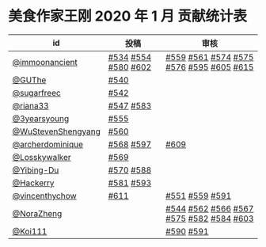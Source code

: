 # 美食作家王刚 2020 年 1 月 贡献统计表

| id | 投稿 | 审核 |
| -- | --- | --- |
| [@immoonancient](https://github.com/immoonancient) | [#534](https://github.com/immoonancient/YTSubtitles/issues/534) [#554](https://github.com/immoonancient/YTSubtitles/issues/554) [#580](https://github.com/immoonancient/YTSubtitles/issues/580) [#602](https://github.com/immoonancient/YTSubtitles/issues/602) | [#559](https://github.com/immoonancient/YTSubtitles/issues/559) [#561](https://github.com/immoonancient/YTSubtitles/issues/561) [#574](https://github.com/immoonancient/YTSubtitles/issues/574) [#575](https://github.com/immoonancient/YTSubtitles/issues/575) [#576](https://github.com/immoonancient/YTSubtitles/issues/576) [#595](https://github.com/immoonancient/YTSubtitles/issues/595) [#605](https://github.com/immoonancient/YTSubtitles/issues/605) [#615](https://github.com/immoonancient/YTSubtitles/issues/615) |
| [@GUThe](https://github.com/GUThe) | [#540](https://github.com/immoonancient/YTSubtitles/issues/540) | |
| [@sugarfreec](https://github.com/sugarfreec) | [#542](https://github.com/immoonancient/YTSubtitles/issues/542) | |
| [@riana33](https://github.com/riana33) | [#547](https://github.com/immoonancient/YTSubtitles/issues/547) [#583](https://github.com/immoonancient/YTSubtitles/issues/583) | |
| [@3yearsyoung](https://github.com/3yearsyoung) | [#555](https://github.com/immoonancient/YTSubtitles/issues/555) | |
| [@WuStevenShengyang](https://github.com/WuStevenShengyang) | [#560](https://github.com/immoonancient/YTSubtitles/issues/560) | |
| [@archerdominique](https://github.com/archerdominique) | [#568](https://github.com/immoonancient/YTSubtitles/issues/568) [#597](https://github.com/immoonancient/YTSubtitles/issues/597) | [#609](https://github.com/immoonancient/YTSubtitles/issues/609) |
| [@Losskywalker](https://github.com/Losskywalker) | [#569](https://github.com/immoonancient/YTSubtitles/issues/569) | |
| [@Yibing-Du](https://github.com/Yibing-Du) | [#570](https://github.com/immoonancient/YTSubtitles/issues/570) [#588](https://github.com/immoonancient/YTSubtitles/issues/588) | |
| [@Hackerry](https://github.com/Hackerry) | [#581](https://github.com/immoonancient/YTSubtitles/issues/581) [#593](https://github.com/immoonancient/YTSubtitles/issues/593) | |
| [@vincenthychow](https://github.com/vincenthychow) | [#611](https://github.com/immoonancient/YTSubtitles/issues/611) | [#551](https://github.com/immoonancient/YTSubtitles/issues/551) [#559](https://github.com/immoonancient/YTSubtitles/issues/559) [#591](https://github.com/immoonancient/YTSubtitles/issues/591) |
| [@NoraZheng](https://github.com/NoraZheng) | | [#544](https://github.com/immoonancient/YTSubtitles/issues/544) [#562](https://github.com/immoonancient/YTSubtitles/issues/562) [#566](https://github.com/immoonancient/YTSubtitles/issues/566) [#567](https://github.com/immoonancient/YTSubtitles/issues/567) [#575](https://github.com/immoonancient/YTSubtitles/issues/575) [#582](https://github.com/immoonancient/YTSubtitles/issues/582) [#584](https://github.com/immoonancient/YTSubtitles/issues/584) [#603](https://github.com/immoonancient/YTSubtitles/issues/603) |
| [@Koi111](https://github.com/Koi111) | | [#590](https://github.com/immoonancient/YTSubtitles/issues/590) [#591](https://github.com/immoonancient/YTSubtitles/issues/591) |"
